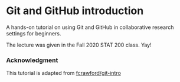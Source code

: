 # Git and GitHub introduction

A hands-on tutorial on using Git and GitHub in collaborative research settings for beginners.

The lecture was given in the Fall 2020 STAT 200 class. Yay! 



### Acknowledgment
This tutorial is adapted from [fcrawford/git-intro](https://github.com/fcrawford/git-intro)
